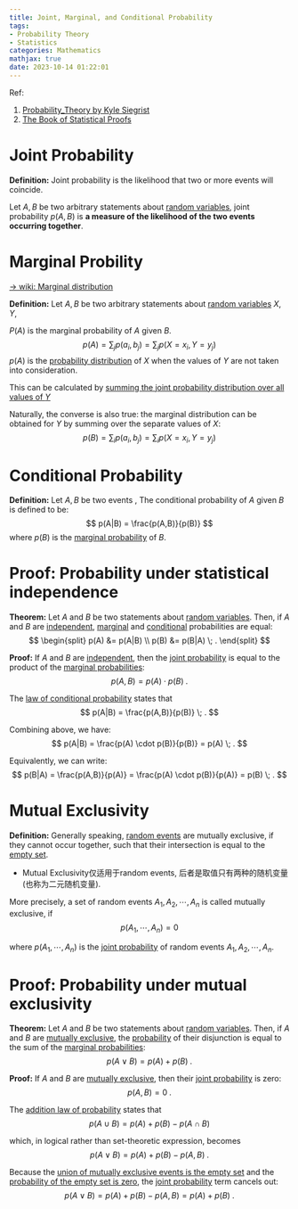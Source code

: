 ```yaml
---
title: Joint, Marginal, and Conditional Probability
tags: 
- Probability Theory
- Statistics
categories: Mathematics
mathjax: true
date: 2023-10-14 01:22:01
---
```



Ref:

1. [Probability_Theory by Kyle Siegrist](https://stats.libretexts.org/Bookshelves/Probability_Theory/Probability_Mathematical_Statistics_and_Stochastic_Processes_(Siegrist)/02%3A_Probability_Spaces)
2. [The Book of Statistical Proofs](https://statproofbook.github.io/)

<!--more-->

# Joint Probability

**Definition:** Joint probability is the likelihood that two or more events will coincide.

Let $A, B$ be two arbitrary statements about [random variables](https://statproofbook.github.io/D/rvar), joint probability $p(A, B)$ is **a measure of the likelihood of the two events occurring together**.



# Marginal Probility

[-> wiki: Marginal distribution](https://en.wikipedia.org/wiki/Marginal_distribution)

**Definition:** Let $A, B$ be two arbitrary statements about [random variables](https://statproofbook.github.io/D/rvar) $X, Y$, 

$P(A)$ is the marginal probability of $A$ given $B$.
$$
p(A) = \sum _{j} p(a_i,b_j) = \sum _{j} p(X=x_i,Y=y_j)
$$
$p(A)$ is the [probability distribution](https://en.wikipedia.org/wiki/Probability_distribution) of $X$ when the values of $Y$ are not taken into consideration. 

This can be calculated by <u>summing the joint probability distribution over all values of $Y$</u>

Naturally, the converse is also true: the marginal distribution can be obtained for $Y$ by summing over the separate values of $X$:
$$
p(B) = \sum _{i} p(a_i,b_j)= \sum _{i} p(X=x_i,Y=y_j)
$$




# Conditional Probability

**Definition:** Let $A, B$ be two events , The conditional probability of $A$ given $B$ is defined to be:
$$
p(A|B) = \frac{p(A,B)}{p(B)}
$$
where $p(B)$ is the [marginal probability](https://statproofbook.github.io/D/prob-marg) of $B$.

# Proof: Probability under statistical independence

**Theorem:** Let $A$ and $B$ be two statements about [random variables](https://statproofbook.github.io/D/rvar). Then, if $A$ and $B$ are [independent](https://statproofbook.github.io/D/ind), [marginal](https://statproofbook.github.io/D/prob-marg) and [conditional](https://statproofbook.github.io/D/prob-cond) probabilities are equal:
$$
\begin{split}
p(A) &= p(A|B) \\
p(B) &= p(B|A) \; .
\end{split}
$$


**Proof:** If $A$ and $B$ are [independent](https://statproofbook.github.io/D/ind), then the [joint probability](https://statproofbook.github.io/D/prob-joint) is equal to the product of the [marginal probabilities](https://statproofbook.github.io/D/prob-marg):
$$
p(A,B) = p(A) \cdot p(B) \; .
$$


The [law of conditional probability](https://statproofbook.github.io/D/prob-cond) states that
$$
p(A|B) = \frac{p(A,B)}{p(B)} \; .
$$


Combining above, we have:
$$
p(A|B) = \frac{p(A) \cdot p(B)}{p(B)} = p(A) \; .
$$


Equivalently, we can write:
$$
p(B|A) = \frac{p(A,B)}{p(A)} = \frac{p(A) \cdot p(B)}{p(A)} = p(B) \; .
$$

# Mutual Exclusivity

**Definition:** Generally speaking, [random events](https://statproofbook.github.io/D/reve) are mutually exclusive, if they cannot occur together, such that their intersection is equal to the [empty set](https://statproofbook.github.io/P/prob-emp).

* Mutual Exclusivity仅适用于random events, 后者是取值只有两种的随机变量(也称为二元随机变量).

More precisely, a set of random events $A_1, A_2, \cdots, A_n$ is called mutually exclusive, if
$$
p(A_1, \cdots, A_n) = 0
$$


where $p(A_1, \cdots, A_n)$ is the [joint probability](https://statproofbook.github.io/D/prob-joint) of random events $A_1, A_2, \cdots, A_n$.

# Proof: Probability under mutual exclusivity

**Theorem:** Let $A$ and $B$ be two statements about [random variables](https://statproofbook.github.io/D/rvar). Then, if $A$ and $B$ are [mutually exclusive](https://statproofbook.github.io/D/exc), the [probability](https://statproofbook.github.io/D/prob) of their disjunction is equal to the sum of the [marginal probabilities](https://statproofbook.github.io/D/prob-marg):
$$
p(A \vee B) = p(A) + p(B) \; .
$$


**Proof:** If $A$ and $B$ are [mutually exclusive](https://statproofbook.github.io/D/exc), then their [joint probability](https://statproofbook.github.io/D/prob-joint) is zero:
$$
p(A,B) = 0 \; .
$$


The [addition law of probability](https://statproofbook.github.io/D/prob-marg) states that
$$
p(A \cup B) = p(A) + p(B) - p(A \cap B)
$$


which, in logical rather than set-theoretic expression, becomes
$$
p(A \vee B) = p(A) + p(B) - p(A,B) \; .
$$


Because the [union of mutually exclusive events is the empty set](https://statproofbook.github.io/D/exc) and the [probability of the empty set is zero](https://statproofbook.github.io/P/prob-emp), the [joint probability](https://statproofbook.github.io/D/prob-joint) term cancels out:
$$
p(A \vee B) = p(A) + p(B) - p(A,B) = p(A) + p(B) \; .
$$
